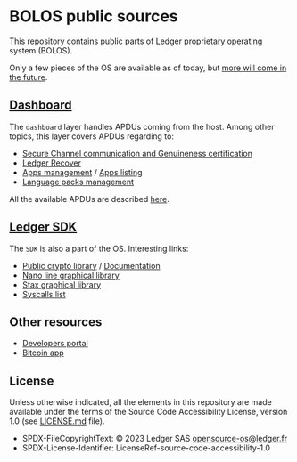# BOLOS public sources

This repository contains public parts of Ledger proprietary operating system (BOLOS).

Only a few pieces of the OS are available as of today, but [more will come in the future](https://twitter.com/P3b7_/status/1661012196397305859/photo/1).

## [Dashboard](dashboard)

The `dashboard` layer handles APDUs coming from the host.  Among other topics, this layer covers APDUs regarding to:

- [Secure Channel communication and Genuineness certification](dashboard/src/dashboard_scp.c)
- [Ledger Recover](dashboard/src/dashboard_recover.c)
- [Apps management](dashboard/src/dashboard_registry.c) / [Apps listing](dashboard/src/dashboard_list.c)
- [Language packs management](dashboard/src/dashboard_language_pack.c)

All the available APDUs are described [here](dashboard/include/dashboard.h).


## [Ledger SDK](https://www.github.com/LedgerHQ/ledger-secure-sdk)

The `SDK` is also a part of the OS.
Interesting links:
- [Public crypto library](https://github.com/LedgerHQ/ledger-secure-sdk/tree/master/lib_cxng) / [Documentation](https://developers.ledger.com/docs/embedded-app/crypto-api/introduction/)
- [Nano line graphical library](https://github.com/LedgerHQ/ledger-secure-sdk/tree/master/lib_bagl)
- [Stax graphical library](https://github.com/LedgerHQ/ledger-secure-sdk/tree/master/lib_nbgl)
- [Syscalls list](https://github.com/LedgerHQ/ledger-secure-sdk/blob/master/include/syscalls.h)

## Other resources

- [Developers portal](https://developers.ledger.com/)
- [Bitcoin app](https://github.com/LedgerHQ/app-bitcoin-new)

## License

Unless otherwise indicated, all the elements in this repository are made
available under the terms of the Source Code Accessibility License,
version 1.0 (see [LICENSE.md](LICENSE.md) file).

 * SPDX-FileCopyrightText: © 2023 Ledger SAS <opensource-os@ledger.fr>
 * SPDX-License-Identifier: LicenseRef-source-code-accessibility-1.0


